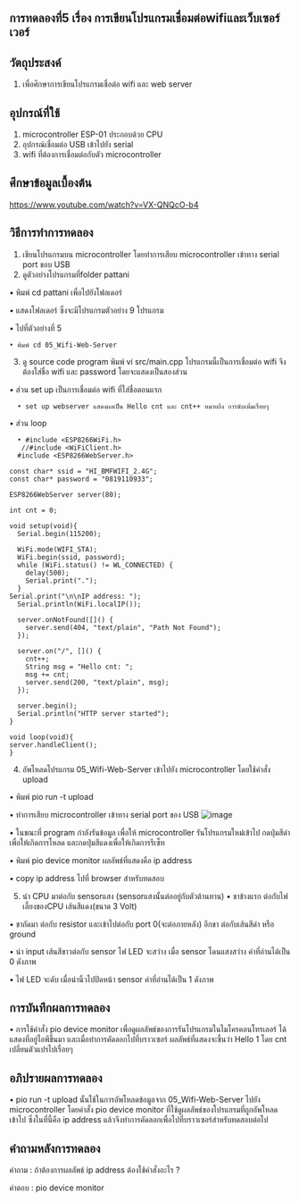 ## การทดลองที่5 เรื่อง การเขียนโปรแกรมเชื่อมต่อwifiและเว็บเซอร์เวอร์

## วัตถุประสงค์
1. เพื่อศึกษาการเขียนโปรแกรมเชื่อต่อ wifi และ web server
 
## อุปกรณ์ที่ใช้
1. microcontroller ESP-01 ประกอบด้วย CPU
2. อุปกรณ์เชื่อมต่อ USB เข้าไปยัง serial
3. wifi ที่ต้องการเชื่อมต่อกับตัว microcontroller

## ศึกษาข้อมูลเบื้องต้น
https://www.youtube.com/watch?v=VX-QNQcO-b4

## วิธีการทำการทดลอง
1. เขียนโปรแกรมบน microcontroller โดยทำการเสียบ microcontroller เข้าทาง serial port ขอบ USB
2. ดูตัวอย่างโปรแกรมที่folder pattani 
  
  • พิมพ์ cd pattani เพื่อไปยังโฟลเดอร์
  
  • แสดงโฟลเดอร์ ซึ่งจะมีโปรแกรมตัวอย่าง 9 โปรแกรม
  
  • ไปที่ตัวอย่างที่ 5
  
    • พิมพ์ cd 05_Wifi-Web-Server
3. ดู source code program พิมพ์ vi src/main.cpp โปรแกรมนี้เป็นการเชื่อมต่อ wifi จึงต้องใส่ชื่อ wifi และ password โดยจะแสดงเป็นสองส่วน
  
  • ส่วน set up เป็นการเชื่อมต่อ wifi ที่ใส่ชื่อตอนแรก
  
      • set up webserver แสดงผลเป็น Hello cnt และ cnt++ หมายถึง การนับเพิ่มเรื่อยๆ
  
  • ส่วน loop 
  
      • #include <ESP8266WiFi.h>
       //#include <WiFiClient.h>
      #include <ESP8266WebServer.h>

    const char* ssid = "HI_BMFWIFI_2.4G";
    const char* password = "0819110933";

    ESP8266WebServer server(80);

    int cnt = 0;

    void setup(void){
	  Serial.begin(115200);

	  WiFi.mode(WIFI_STA);
	  WiFi.begin(ssid, password);
	  while (WiFi.status() != WL_CONNECTED) {
		delay(500);
		Serial.print(".");
	  }
  	Serial.print("\n\nIP address: ");
	  Serial.println(WiFi.localIP());

	  server.onNotFound([]() {
		server.send(404, "text/plain", "Path Not Found");
	  });

	  server.on("/", []() {
		cnt++;
		String msg = "Hello cnt: ";
		msg += cnt;
		server.send(200, "text/plain", msg);
	  });

	  server.begin();
	  Serial.println("HTTP server started");
    }

    void loop(void){
    server.handleClient();
    }
4. อัพโหลดโปรแกรม 05_Wifi-Web-Server เข้าไปยัง microcontroller โดยใช้คำสั่ง upload
  
  • พิมพ์ pio run -t upload
  
  • ทำการเสียบ microcontroller เข้าทาง serial port ของ USB
  ![image](https://user-images.githubusercontent.com/80880074/112326170-e0fd5e80-8ce6-11eb-931c-a30befc0ab21.jpeg)
  
  • ในขณะที่ program กำลังรันข้อมูล เพื่อให้ microcontroller รันโปรแกรมใหม่เข้าไป กดปุ่มสีดำเพื่อให้เกิดการโหลด และกดปุ่มสีแดงเพื่อให้เกิดการรีเซ็ท
    
  • พิมพ์ pio device monitor ผลลัพธ์ที่แสดงคือ ip address
  
  • copy ip address ไปที่ browser สำหรับทดสอบ
  
5. นำ CPU มาต่อกับ sensorแสง (sensorแสงนั้นต่ออยู่กับตัวต้านทาน)
  • ขาข้างแรก ต่อกับไฟเลี้ยงของCPU เส้นสีแดง(ขนาด 3 Volt)
  
  • ขาถัดมา ต่อกับ resistor และเข้าไปต่อกับ port 0(จะต่อภายหลัง) อีกขา ต่อกับเส้นสีดำ หรือ ground
  
  • นำ input เส้นสีขาวต่อกับ sensor ไฟ LED จะสว่าง เมื่อ sensor โดนแสงสว่าง ค่าที่อ่านได้เป็น 0 ดังภาพ
  
  • ไฟ LED จะดับ เมื่อนำนิ้วไปปิดหน้า sensor ค่าที่อ่านได้เป็น 1 ดังภาพ
  

## การบันทึกผลการทดลอง
• การใช้คำสั่ง pio device monitor เพื่อดูผลลัพธ์ของการรันโปรแกรมในไมโครคอนโทรเลอร์ ได้แสดงที่อยู่ไอพีขึ้นมา และเมื่อทำการคัดลอกไปที่บราวเซอร์ ผลลัพธ์ที่แสดงจะขึ้นว่า Hello 1 โดย cnt เปลี่ยนตัวแปรไปเรื่อยๆ

## อภิปรายผลการทดลอง
  • pio run -t upload นั้นใช้ในการอัพโหลดข้อมูลจาก 05_Wifi-Web-Server ไปยัง microcontroller โดยคำสั่ง pio device monitor ที่ใช้ดูผลลัพธ์ของโปรแกรมที่ถูกอัพโหลดเข้าไป ซึ่งในที่นี้คือ ip address แล้วจึงทำการคัดลอกเพื่อไปที่บราวเซอร์สำหรับทดสอบต่อไป

## คำถามหลังการทดลอง 
 คำถาม : ถ้าต้องการผลลัพธ์ ip address ต้องใช้คำสั่งอะไร ?
 
 คำตอบ : pio device monitor
 


